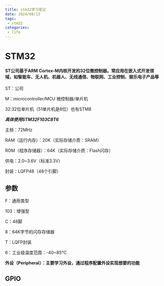 ```yaml
---
title: stm32学习笔记
date: 2024/08/13
tags:
 - stm32
categories:
 - life
---
```


# STM32

#### ST公司基于ARM Cortex-M内核开发的32位微控制器。常应用在嵌入式开发领域，如智能车、无人机、机器人、无线通信、物联网、工业控制、娱乐电子产品等

ST：公司

M：microcontroller/MCU 微控制器/单片机

32:32位单片机（51单片机是8位）也有STM8

***具体使用STM32F103C8T6***

主频：72MHz

RAM（运行内存）：20K（实际存储介质：SRAM）

ROM（程序存储器）：64K（实际存储介质：Flash闪存）

供电：2.0~3.6V（标准3.3V）

封装：LQFP48（48个引脚）

## 参数

F：通用类型

103：增强型

C：48脚

8：64K字节的闪存存储器

T：LQFP封装

6：工业级温度范围：-40~85℃

**外设（Peripheral）：主要学习外设，通过程序配置外设实现想要的功能**

<!-- 图片暂时移除，等待上传实际图片文件 -->
<!-- ![image-20240907082615170](/images/stm32-1.png) -->

## GPIO

<!-- 图片暂时移除，等待上传实际图片文件 -->
<!-- ![image-20240912015845576](/images/stm32-2.png) -->
